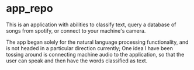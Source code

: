 # app_repo

This is an application with abilities to classify text, query a database of songs from spotify, or connect to your machine's camera.

The app began solely for the natural language processing functionality, and is not headed in a particular direction currently; One idea I have been tossing around is connecting machine audio to the application, so that the user can speak and then have the words classified as text.


